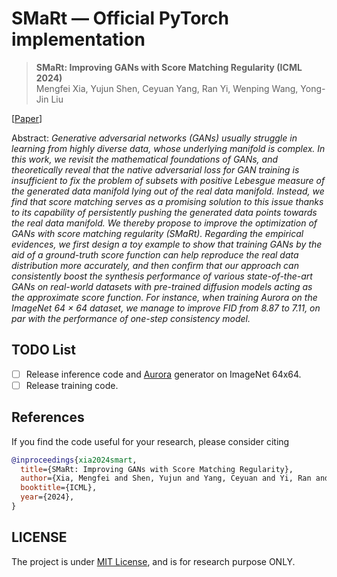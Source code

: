 # SMaRt &mdash; Official PyTorch implementation

> **SMaRt: Improving GANs with Score Matching Regularity (ICML 2024)** <br>
> Mengfei Xia, Yujun Shen, Ceyuan Yang, Ran Yi, Wenping Wang, Yong-Jin Liu <br>

[[Paper](https://arxiv.org/pdf/2311.18208)]

Abstract: *Generative adversarial networks (GANs) usually struggle in learning from highly diverse data, whose underlying manifold is complex. In this work, we revisit the mathematical foundations of GANs, and theoretically reveal that the native adversarial loss for GAN training is insufficient to fix the problem of subsets with positive Lebesgue measure of the generated data manifold lying out of the real data manifold. Instead, we find that score matching serves as a promising solution to this issue thanks to its capability of persistently pushing the generated data points towards the real data manifold. We thereby propose to improve the optimization of GANs with score matching regularity (SMaRt). Regarding the empirical evidences, we first design a toy example to show that training GANs by the aid of a ground-truth score function can help reproduce the real data distribution more accurately, and then confirm that our approach can consistently boost the synthesis performance of various state-of-the-art GANs on real-world datasets with pre-trained diffusion models acting as the approximate score function. For instance, when training Aurora on the ImageNet 64 × 64 dataset, we manage to improve FID from 8.87 to 7.11, on par with the performance of one-step consistency model.*

## TODO List

- [ ] Release inference code and [Aurora](https://github.com/zhujiapeng/Aurora) generator on ImageNet 64x64.
- [ ] Release training code.

## References

If you find the code useful for your research, please consider citing

```bib
@inproceedings{xia2024smart,
  title={SMaRt: Improving GANs with Score Matching Regularity},
  author={Xia, Mengfei and Shen, Yujun and Yang, Ceyuan and Yi, Ran and Wang, Wenping and Liu, Yong-Jin},
  booktitle={ICML},
  year={2024},
}
```

## LICENSE

The project is under [MIT License](./LICENSE), and is for research purpose ONLY.
